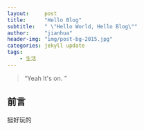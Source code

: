 ```yaml
---
layout:     post
title:      "Hello Blog"
subtitle:   " \"Hello World, Hello Blog\""
author:     "jianhua"
header-img: "img/post-bg-2015.jpg"
categories: jekyll update
tags:
    - 生活
---
```


> “Yeah It's on. ”


## 前言

挺好玩的